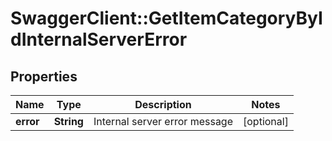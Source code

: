 # SwaggerClient::GetItemCategoryByIdInternalServerError

## Properties
Name | Type | Description | Notes
------------ | ------------- | ------------- | -------------
**error** | **String** | Internal server error message | [optional] 


